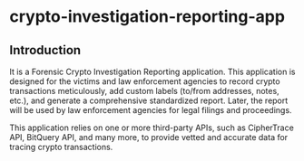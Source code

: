 # crypto-investigation-reporting-app

## Introduction

It is a Forensic Crypto Investigation Reporting application. This application is designed for the victims and law enforcement agencies to record crypto transactions meticulously, add custom labels (to/from addresses, notes, etc.), and generate a comprehensive standardized report. Later, the report will be used by law enforcement agencies for legal filings and proceedings.

This application relies on one or more third-party APIs, such as CipherTrace API, BitQuery API, and many more, to provide vetted and accurate data for tracing crypto transactions.